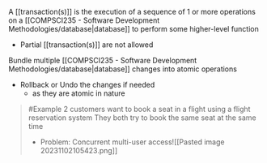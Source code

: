A [[transaction(s)]] is the execution of a sequence of 1 or more operations on a [[COMPSCI235 - Software Development Methodologies/database|database]] to perform some higher-level function
- Partial [[transaction(s)]] are not allowed

Bundle multiple [[COMPSCI235 - Software Development Methodologies/database|database]] changes into atomic operations
- Rollback or Undo the changes if needed
	- as they are atomic in nature

>	#Example 
>	2 customers want to book a seat in a flight using a flight reservation system
>	They both try to book the same seat at the same time
>	- Problem: Concurrent multi-user access![[Pasted image 20231102105423.png]]

